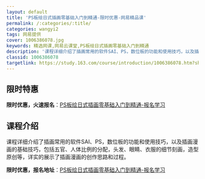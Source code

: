 ```yaml
---
layout: default
title: 'PS板绘日式插画零基础入门到精通-限时优惠-网易精品课'
permalink: /:categories/:title/
categories: wangyi2
tags: 网易提供
cover: 1006386078.jpg
keywords: 精选网课,网易云课堂,PS板绘日式插画零基础入门到精通
description: '课程详细介绍了插画常用的软件SAI、PS，数位板的功能和使用技巧，以及插画漫画的基础技巧，包括五官、人体比例的分配，头发'
classid: 1006386078
targetlink: https://study.163.com/course/introduction/1006386078.htm?share=1&shareId=1025206652&utm_campaign=share&utm_medium=iphoneShare&utm_source=&utm_u=1025206652
---
```


## 限时特惠

**限时优惠，火速报名**：[PS板绘日式插画零基础入门到精通-报名学习](https://study.163.com/course/introduction/1006386078.htm?share=1&shareId=1025206652&utm_campaign=share&utm_medium=iphoneShare&utm_source=&utm_u=1025206652)

## 课程介绍

课程详细介绍了插画常用的软件SAI、PS，数位板的功能和使用技巧，以及插画漫画的基础技巧，包括五官、人体比例的分配，头发、眼睛、衣服的细节刻画，造型原创等，详实的展示了插画漫画的创作思路和过程。

**限时优惠，报名地址**：[PS板绘日式插画零基础入门到精通-报名学习](https://study.163.com/course/introduction/1006386078.htm?share=1&shareId=1025206652&utm_campaign=share&utm_medium=iphoneShare&utm_source=&utm_u=1025206652)

